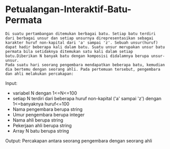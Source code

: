 # Petualangan-Interaktif-Batu-Permata
    Di suatu pertambangan ditemukan berbagai batu. Setiap batu terdiri dari berbagai unsur dan setiap unsurnya direpresentasikan sebagai karakter huruf non-kapital dari 'a' sampai 'z'. Sebuah unsur(huruf) dapat hadir beberapa kali dalam batu. Suatu unsur merupakan unsur batu permata bila setidaknya ditemukan satu kali dalam setiap batu.Diberikan N banyak batu dengan komposisi didalamnya berupa unsur-unsur. 
    Pada suatu hari seorang pengembara mendapatkan beberapa batu, kemudian dia bertemu dengan seorang ahli. Pada pertemuan tersebut, pengembara dan ahli melakukan percakapan:

Input: 
* variabel N dengan 1<=N<=100
* setiap N terdiri dari beberapa huruf non-kapital ('a' sampai 'z') dengan 1<=banyaknya huruf<=100
* Nama pengembara berupa string
* Umur pengembara berupa integer
* Nama ahli berupa string
* Pekerjaan ahli berupa string
* Array N batu berupa string

Output: Percakapan antara seorang pengembara dengan seorang ahli
